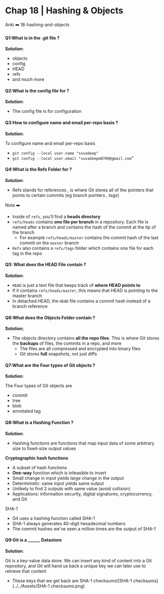 # Chap 18 | Hashing & Objects

Anki ➡️ 18-hashing-and-objects

#### Q1:What is in the .git file ? 

**Solution**:

- objects
- config
- HEAD
- refs
- and much more

#### Q2:What is the config file for ? 

**Solution**:

- The config file is for configuration

#### Q3:How to configure name and email per-repo basis ? 

**Solution**:

To configure name and email per-repo basis 

- `git config --local user.name "suvadeep"`
- `git config --local user.email "suvadeepm0709@gmail.com`"

#### Q4:What is the Refs Folder for ? 

**Solution**:

- Refs stands for references , is where Git stores all of the pointers that points to certain commits (eg branch pointers , tags)

Note ➡️ 

- Inside of `refs`, you'll find a **heads directory**
- `refs/heads` contains **one file per branch** in a repository. Each file is named after a branch and contains the hash of the commit at the tip of the branch
  - For example `refs/heads/master` contains the commit hash of the last commit on the `master` branch
- `Refs` also contains a `refs/tags` folder which contains one file for each tag in the repo

#### Q5: What does the HEAD File contain ? 

**Solution**:

- `HEAD` is just a text file that keeps track of **where HEAD points to**
- If it contains `refs/heads/master`, this means that HEAD is pointing to the master branch
- In detached HEAD, the `HEAD` file contains a commit hash instead of a branch reference

#### Q6:What does the Objects Folder contain ? 

**Solution**;

- The objects directory contains **all the repo files**. This is where Git stores the **backups** of files, the commits in a repo, and more
  - The files are all compressed and encrypted into binary files
  - Git stores **full** snapshots, not just diffs

#### Q7:What are the Four types of Git objects ? 

**Solution**:

The Four types of Git objects are 

- commit 
- tree
- blob
- annotated tag

#### Q8:What is a Hashing Function ? 

**Solution**:

- Hashing functions are functions that map input data of some arbitrary size to fixed-size output values

**Cryptographic hash functions**

- A subset of hash functions
- **One-way** function which is infeasible to invert
- Small change in input yields large change in the output
- Deterministic: same input yields same output
- Unlikely to find 2 outputs with same value (avoid collision)
- Applications: information security, digital signatures, cryptocurrency, and Git

 SHA-1

- Git uses a hashing function called SHA-1
- SHA-1 always generates 40-digit hexadecimal numbers
- The commit hashes we've seen a million times are the output of SHA-1

#### Q9:Git is a ______ Datastore

**Solution**:

Git is a key-value data store. We can insert any kind of content into a Git repository, and Git will hand us back a unique key we can later use to retrieve that content

- These keys that we get back are SHA-1 checksums![SHA-1 checksums](../../Assets/SHA-1 checksums.png)

 